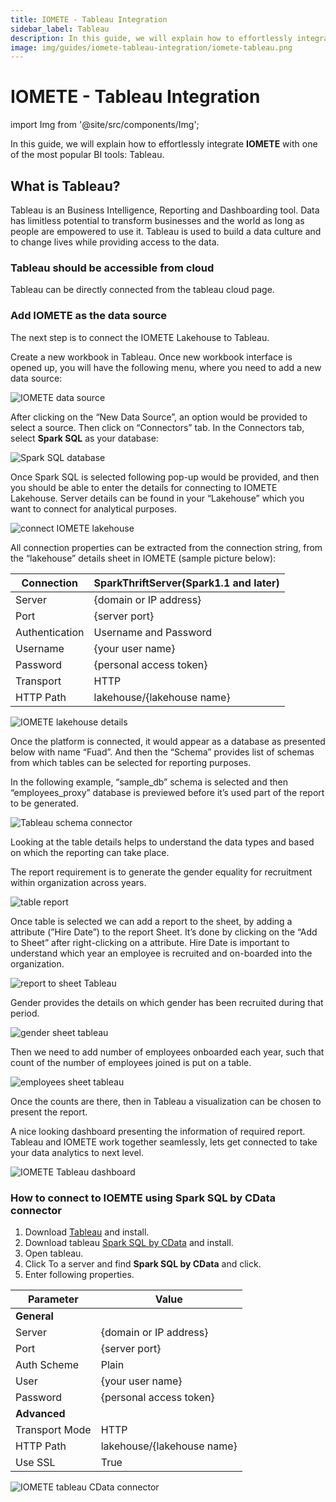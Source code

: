 ```yaml
---
title: IOMETE - Tableau Integration
sidebar_label: Tableau
description: In this guide, we will explain how to effortlessly integrate IOMETE with one of the most popular BI tools Tableau
image: img/guides/iomete-tableau-integration/iomete-tableau.png
---
```


# IOMETE - Tableau Integration

import Img from '@site/src/components/Img';

In this guide, we will explain how to effortlessly integrate **IOMETE** with one of the most popular BI tools: Tableau.

## What is Tableau?

Tableau is an Business Intelligence, Reporting and Dashboarding tool. Data has limitless potential to transform businesses and the world as long as people are empowered to use it. Tableau is used to build a data culture and to change lives while providing access to the data.

### Tableau should be accessible from cloud

Tableau can be directly connected from the tableau cloud page.

### Add IOMETE as the data source

The next step is to connect the IOMETE Lakehouse to Tableau.

Create a new workbook in Tableau. Once new workbook interface is opened up, you will have the following menu, where you need to add a new data source:

<Img src="/img/guides/iomete-tableau-integration/iomete-data-source.png" alt="IOMETE data source"/>

After clicking on the “New Data Source”, an option would be provided to select a source. Then click on “Connectors” tab. In the Connectors tab, select **Spark SQL** as your database:

<Img src="/img/guides/iomete-tableau-integration/spark-sql-database.png" alt="Spark SQL database"/>

Once Spark SQL is selected following pop-up would be provided, and then you should be able to enter the details for connecting to IOMETE Lakehouse. Server details can be found in your “Lakehouse” which you want to connect for analytical purposes.

<Img src="/img/guides/iomete-tableau-integration/connect-iomete-lakehouse.png" alt="connect IOMETE lakehouse"/>

All connection properties can be extracted from the connection string, from the “lakehouse” details sheet in IOMETE (sample picture below):

| Connection     | SparkThriftServer(Spark1.1 and later) |
| -------------- | ------------------------------------- |
| Server         | \{domain or IP address}               |
| Port           | \{server port}                        |
| Authentication | Username and Password                 |
| Username       | \{your user name}                     |
| Password       | \{personal access token}              |
| Transport      | HTTP                                  |
| HTTP Path      | lakehouse/\{lakehouse name}           |

<Img src="/img/guides/iomete-tableau-integration/tableau-spark-sql-driver.png" alt="IOMETE lakehouse details"/>

Once the platform is connected, it would appear as a database as presented below with name “Fuad”. And then the “Schema” provides list of schemas from which tables can be selected for reporting purposes.

In the following example, “sample_db” schema is selected and then “employees_proxy” database is previewed before it’s used part of the report to be generated.

<Img src="/img/guides/iomete-tableau-integration/tableau-schema-connector.png" alt="Tableau schema connector"/>

Looking at the table details helps to understand the data types and based on which the reporting can take place.

The report requirement is to generate the gender equality for recruitment within organization across years.

<Img src="/img/guides/iomete-tableau-integration/table-report.png" alt="table report"/>

Once table is selected we can add a report to the sheet, by adding a attribute (”Hire Date”) to the report Sheet. It’s done by clicking on the “Add to Sheet” after right-clicking on a attribute. Hire Date is important to understand which year an employee is recruited and on-boarded into the organization.

<Img src="/img/guides/iomete-tableau-integration/report-to-sheet-tableau.png" alt="report to sheet Tableau"/>

Gender provides the details on which gender has been recruited during that period.

<Img src="/img/guides/iomete-tableau-integration/gender-sheet-tableau.png" alt="gender sheet tableau"/>

Then we need to add number of employees onboarded each year, such that count of the number of employees joined is put on a table.

<Img src="/img/guides/iomete-tableau-integration/employees-sheet-tableau.png" alt="employees sheet tableau"/>

Once the counts are there, then in Tableau a visualization can be chosen to present the report.

A nice looking dashboard presenting the information of required report. Tableau and IOMETE work together seamlessly, lets get connected to take your data analytics to next level.

<Img src="/img/guides/iomete-tableau-integration/iomete-tableau-dashboard.png" alt="IOMETE Tableau dashboard"/>

<br/>

### How to connect to IOEMTE using Spark SQL by CData connector

1. Download [Tableau](https://www.tableau.com/products/desktop/download) and install.
2. Download tableau [Spark SQL by CData](https://www.cdata.com/drivers/spark/tableau) and install.
3. Open tableau.
4. Click To a server and find **Spark SQL by CData** and click.
5. Enter following properties.

| Parameter      | Value                       |
| -------------- | --------------------------- |
| **General**    |                             |
| Server         | \{domain or IP address}     |
| Port           | \{server port}              |
| Auth Scheme    | Plain                       |
| User           | \{your user name}           |
| Password       | \{personal access token}    |
| **Advanced**   |                             |
| Transport Mode | HTTP                        |
| HTTP Path      | lakehouse/\{lakehouse name} |
| Use SSL        | True                        |

<!-- spark-sql-by-cdata-driver.png -->
<Img src="/img/guides/iomete-tableau-integration/spark-sql-by-cdata-driver.png" alt="IOMETE tableau CData connector" maxWidth="600px"/>
